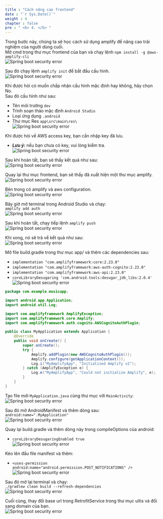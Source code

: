 ```yaml
---
title : "Cách nâng cao frontend"
date : "`r Sys.Date()`"
weight : 4
chapter : false
pre : " <b> 4. </b> "
---
```


Trong bước này, chúng ta sẽ học cách sử dụng amplify để nâng cao trải nghiệm của người dùng cuối.  
Mở cmd trong thư mục frontend của bạn và chạy lệnh `npm install -g @aws-amplify-cli`  
![Spring boot security error](/images/4.frontendenhancement/01.png)  

Sau đó chạy lệnh `amplify init` để bắt đầu cấu hình.  
![Spring boot security error](/images/4.frontendenhancement/02.png)  

Khi được hỏi có muốn chấp nhận cấu hình mặc định hay không, hãy chọn No.  
Sau đó cấu hình như sau:  
- Tên môi trường `dev`  
- Trình soạn thảo mặc định `Android Studio`  
- Loại ứng dụng `.android`  
- Thư mục Res `app\src\main\res\`  
![Spring boot security error](/images/4.frontendenhancement/03.png)  

Khi được hỏi về AWS access key, bạn cần nhập key đã lưu.  
* ***Lưu ý:*** nếu bạn chưa có key, vui lòng kiểm tra.  
![Spring boot security error](/images/4.frontendenhancement/04.png)  

Sau khi hoàn tất, bạn sẽ thấy kết quả như sau:  
![Spring boot security error](/images/4.frontendenhancement/05.png)  

Quay lại thư mục frontend, bạn sẽ thấy đã xuất hiện một thư mục amplify.  
![Spring boot security error](/images/4.frontendenhancement/06.png)  

Bên trong có amplify và aws configuration.  
![Spring boot security error](/images/4.frontendenhancement/07.png)  

Bây giờ mở terminal trong Android Studio và chạy:  
`amplify add auth`  
![Spring boot security error](/images/4.frontendenhancement/09.png)  

Sau khi hoàn tất, chạy tiếp lệnh `amplify push`  
![Spring boot security error](/images/4.frontendenhancement/10.png)  

Khi xong, nó sẽ trả về kết quả như sau:  
![Spring boot security error](/images/4.frontendenhancement/11.png)  

Mở file build.gradle trong thư mục app/ và thêm các dependencies sau:  
- `implementation "com.amplifyframework:core:2.23.0"`  
- `implementation "com.amplifyframework:aws-auth-cognito:2.23.0"`  
- `implementation "com.amplifyframework:aws-api:2.23.0"`  
- `coreLibraryDesugaring 'com.android.tools:desugar_jdk_libs:2.0.4'`  
![Spring boot security error](/images/4.frontendenhancement/12.png)  

```java
package com.example.musicapp;

import android.app.Application;
import android.util.Log;

import com.amplifyframework.AmplifyException;
import com.amplifyframework.core.Amplify;
import com.amplifyframework.auth.cognito.AWSCognitoAuthPlugin;

public class MyApplication extends Application {
    @Override
    public void onCreate() {
        super.onCreate();
        try {
            Amplify.addPlugin(new AWSCognitoAuthPlugin());
            Amplify.configure(getApplicationContext());
            Log.i("MyAmplifyApp", "Initialized Amplify v2");
        } catch (AmplifyException e) {
            Log.e("MyAmplifyApp", "Could not initialize Amplify", e);
        }
    }
}
```


Tạo file mới `MyApplication.java` cùng thư mục với `MainActivity`:  
![Spring boot security error](/images/4.frontendenhancement/13.png)  

Sau đó mở AndroidManifest và thêm dòng sau:  
`android:name=".MyApplication"`  
![Spring boot security error](/images/4.frontendenhancement/14.png)  

Quay lại build.gradle và thêm dòng này trong compileOptions của android:  
- `coreLibraryDesugaringEnabled true`  
![Spring boot security error](/images/4.frontendenhancement/15.png)  

Kéo lên đầu file manifest và thêm:  
- `<uses-permission android:name="android.permission.POST_NOTIFICATIONS" />`  
![Spring boot security error](/images/4.frontendenhancement/16.png)  

Sau đó mở lại terminal và chạy:  
`./gradlew clean build --refresh-dependencies`  
![Spring boot security error](/images/4.frontendenhancement/17.png)  

Cuối cùng, thay đổi base url trong RetrofitService trong thư mục ultis và đổi sang domain của bạn.  
![Spring boot security error](/images/4.frontendenhancement/18.png)  
